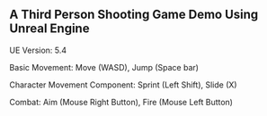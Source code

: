 ## A Third Person Shooting Game Demo Using Unreal Engine

UE Version: 5.4

Basic Movement: Move (WASD), Jump (Space bar)

Character Movement Component: Sprint (Left Shift), Slide (X)

Combat: Aim (Mouse Right Button), Fire (Mouse Left Button)
